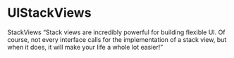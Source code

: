 # UIStackViews
StackViews
“Stack views are incredibly powerful for building flexible UI. Of course, not every interface calls for the implementation of a stack view, but when it does, it will make your life a whole lot easier!”

